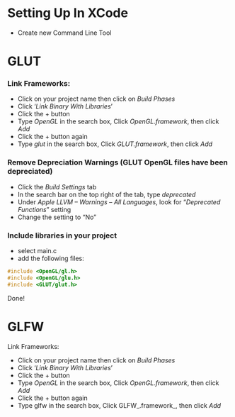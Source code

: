 # Setting Up In XCode

* Create new Command Line Tool

# GLUT

### Link Frameworks:

* Click on your project name then click on _Build Phases_
* Click ‘_Link Binary With Libraries_’
* Click the + button
* Type _OpenGL_ in the search box, Click _OpenGL.framework_, then click _Add_
* Click the + button again
* Type _glut_ in the search box, Click _GLUT.framework_, then click _Add_ 

### Remove Depreciation Warnings \(GLUT OpenGL files have been depreciated\)

* Click the _Build Settings_ tab
* In the search bar on the top right of the tab, type _deprecated_
* Under _Apple LLVM – Warnings – All Languages_, look for “_Deprecated Functions_” setting
* Change the setting to “No”

### Include libraries in your project

* select main.c
* add the following files:

```c++
#include <OpenGL/gl.h>
#include <OpenGL/glu.h>
#include <GLUT/glut.h>
```

Done!

# GLFW

Link Frameworks:

* Click on your project name then click on _Build Phases_
* Click ‘_Link Binary With Libraries_’
* Click the + button
* Type _OpenGL_ in the search box, Click _OpenGL.framework_, then click _Add_
* Click the + button again
* Type glfw in the search box, Click GLFW_.framework_, then click _Add_

